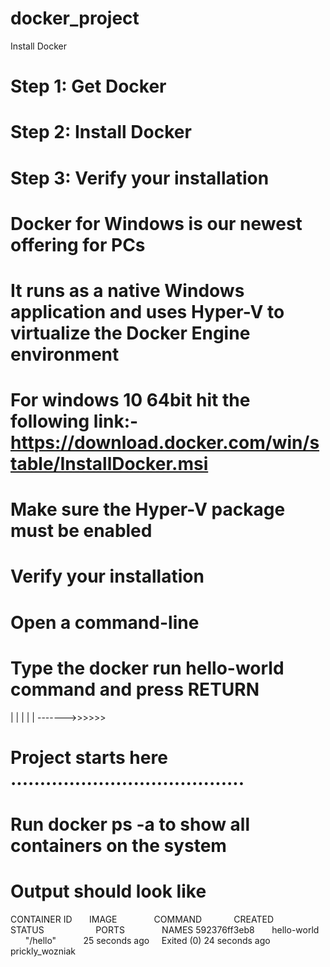 # docker_project
Install Docker
#  Step 1: Get Docker
#  Step 2: Install Docker
#  Step 3: Verify your installation
#  Docker for Windows is our newest offering for PCs 
#  It runs as a native Windows application and uses Hyper-V to virtualize the Docker Engine environment 
#  For windows 10 64bit hit the following link:- https://download.docker.com/win/stable/InstallDocker.msi
#  Make sure the Hyper-V package must be enabled
#  Verify your installation
#  Open a command-line
#  Type the docker run hello-world command and press RETURN

|
|
|
|
|
------->>>>>>

# Project starts here ........................................
# Run docker ps -a to show all containers on the system
# Output should look like 
CONTAINER ID        IMAGE               COMMAND             CREATED             STATUS                      PORTS               NAMES
 592376ff3eb8        hello-world         "/hello"            25 seconds ago      Exited (0) 24 seconds ago                   prickly_wozniak
